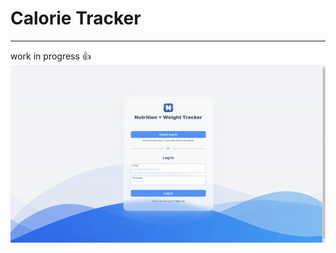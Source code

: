 # Calorie Tracker
---
work in progress 👍
![Demo](https://github.com/ishaan1013/nutrition/blob/main/assets/demo.gif)
